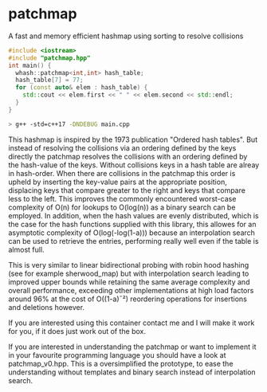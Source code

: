 # patchmap
A fast and memory efficient hashmap using sorting to resolve collisions

```C++
#include <iostream>
#include "patchmap.hpp"
int main() {
  whash::patchmap<int,int> hash_table;
  hash_table[7] = 77;
  for (const auto& elem : hash_table) {
    std::cout << elem.first << " " << elem.second << std::endl;
  }
}
```
```bash
> g++ -std=c++17 -DNDEBUG main.cpp
```

This hashmap is inspired by the 1973 publication "Ordered hash tables".
But instead of resolving the collisions via an ordering defined by the keys directly
the patchmap resolves the collisions with an ordering defined by the
hash-value of the keys.
Without collisions keys in a hash table are alreay in hash-order.
When there are collisions in the patchmap this order is upheld by inserting
the key-value pairs at the appropriate position, displacing keys that compare greater
to the right and keys that compare less to the left.
This improves the commonly encountered worst-case complexity of O(n) for lookups to
O(log(n)) as a binary search can be employed. In addition, when the hash values are
evenly distributed, which is the case for the hash functions supplied with this library,
this allowes for an asymptotic complexity of O(log(-log(1-a))) because an interpolation search
can be used to retrieve the entries, performing really well even if the table is almost full.

This is very similar to linear bidirectional probing with robin hood hashing
(see for example sherwood_map) but with interpolation search leading to improved
upper bounds while retaining the same average complexity and overall performance,
exceeding other implementations at high load factors around 96% at the cost of O((1-a)¯²)
reordering operations for insertions and deletions however.

If you are interested using this container contact me and I will make it work for you,
if it does just work out of the box.

If you are interested in understanding the patchmap or want to implement it in your
favourite programming language you should have a look at patchmap_v0.hpp.
This is a oversimplified the prototype, to ease the understanding without templates
and binary search instead of interpolation search.
